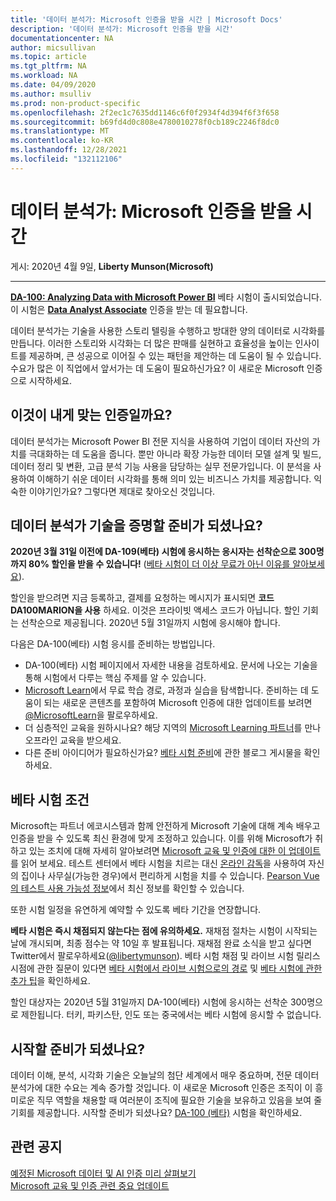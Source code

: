 ```yaml
---
title: '데이터 분석가: Microsoft 인증을 받을 시간 | Microsoft Docs'
description: '데이터 분석가: Microsoft 인증을 받을 시간'
documentationcenter: NA
author: micsullivan
ms.topic: article
ms.tgt_pltfrm: NA
ms.workload: NA
ms.date: 04/09/2020
ms.author: msulliv
ms.prod: non-product-specific
ms.openlocfilehash: 2f2ec1c7635dd1146c6f0f2934f4d394f6f3f658
ms.sourcegitcommit: b69fd4d0c808e4780010278f0cb189c2246f8dc0
ms.translationtype: MT
ms.contentlocale: ko-KR
ms.lasthandoff: 12/28/2021
ms.locfileid: "132112106"
---
```

# <a name="data-analysts-its-time-to-earn-your-microsoft-certification"></a>데이터 분석가: Microsoft 인증을 받을 시간

게시: 2020년 4월 9일, **Liberty Munson(Microsoft)**

___

[**DA-100: Analyzing Data with Microsoft Power BI**](/learn/certifications/exams/da-100?wt.mc_id=mim_msl_smc_datacertw2_prm_WWLblog_202049) 베타 시험이 출시되었습니다. 이 시험은 [**Data Analyst Associate**](/learn/certifications/data-analyst-associate?wt.mc_id=mim_msl_smc_datacertw2_prm_WWLblog_202049) 인증을 받는 데 필요합니다.

데이터 분석가는 기술을 사용한 스토리 텔링을 수행하고 방대한 양의 데이터로 시각화를 만듭니다. 이러한 스토리와 시각화는 더 많은 판매를 실현하고 효율성을 높이는 인사이트를 제공하며, 큰 성공으로 이어질 수 있는 패턴을 제안하는 데 도움이 될 수 있습니다. 수요가 많은 이 직업에서 앞서가는 데 도움이 필요하신가요? 이 새로운 Microsoft 인증으로 시작하세요.

## <a name="is-this-the-right-certification-for-you"></a>이것이 내게 맞는 인증일까요?

데이터 분석가는 Microsoft Power BI 전문 지식을 사용하여 기업이 데이터 자산의 가치를 극대화하는 데 도움을 줍니다. 뿐만 아니라 확장 가능한 데이터 모델 설계 및 빌드, 데이터 정리 및 변환, 고급 분석 기능 사용을 담당하는 실무 전문가입니다. 이 분석을 사용하여 이해하기 쉬운 데이터 시각화를 통해 의미 있는 비즈니스 가치를 제공합니다. 익숙한 이야기인가요? 그렇다면 제대로 찾아오신 것입니다.

## <a name="ready-to-prove-your-data-analyst-skills"></a>데이터 분석가 기술을 증명할 준비가 되셨나요?

**2020년 3월 31일 이전에 DA-109(베타) 시험에 응시하는 응시자는 선착순으로 300명까지 80% 할인을 받을 수 있습니다!** ([베타 시험이 더 이상 무료가 아닌 이유를 알아보세요](https://www.microsoft.com/en-us/learning/community-blog-post.aspx?BlogId=8&Id=374922)).

할인을 받으려면 지금 등록하고, 결제를 요청하는 메시지가 표시되면 **코드 DA100MARION을 사용** 하세요. 이것은 프라이빗 액세스 코드가 아닙니다. 할인 기회는 선착순으로 제공됩니다. 2020년 5월 31일까지 시험에 응시해야 합니다.

다음은 DA-100(베타) 시험 응시를 준비하는 방법입니다.

- DA-100(베타) 시험 페이지에서 자세한 내용을 검토하세요. 문서에 나오는 기술을 통해 시험에서 다루는 핵심 주제를 알 수 있습니다.
- [Microsoft Learn](/learn/browse)에서 무료 학습 경로, 과정과 실습을 탐색합니다. 준비하는 데 도움이 되는 새로운 콘텐츠를 포함하여 Microsoft 인증에 대한 업데이트를 보려면 [@MicrosoftLearn](https://twitter.com/MicrosoftLearn)을 팔로우하세요.
- 더 심층적인 교육을 원하시나요? 해당 지역의 [Microsoft Learning 파트너](https://aka.ms/LearningPartners)를 만나 오프라인 교육을 받으세요.
- 다른 준비 아이디어가 필요하신가요? [베타 시험 준비](https://www.microsoft.com/en-us/learning/community-blog-post.aspx?BlogId=8&Id=374544)에 관한 블로그 게시물을 확인하세요.

## <a name="beta-exam-conditions"></a>베타 시험 조건

Microsoft는 파트너 에코시스템과 함께 안전하게 Microsoft 기술에 대해 계속 배우고 인증을 받을 수 있도록 최신 환경에 맞게 조정하고 있습니다. 이를 위해 Microsoft가 취하고 있는 조치에 대해 자세히 알아보려면 [Microsoft 교육 및 인증에 대한 이 업데이트](https://www.microsoft.com/en-us/learning/community-blog-post.aspx?BlogId=8&Id=375289)를 읽어 보세요. 테스트 센터에서 베타 시험을 치르는 대신 [온라인 감독](/learn/certifications/online-exams)을 사용하여 자신의 집이나 사무실(가능한 경우)에서 편리하게 시험을 치를 수 있습니다. [Pearson Vue의 테스트 사용 가능성 정보](https://home.pearsonvue.com/coronavirus-update)에서 최신 정보를 확인할 수 있습니다.

또한 시험 일정을 유연하게 예약할 수 있도록 베타 기간을 연장합니다.

**베타 시험은 즉시 채점되지 않는다는 점에 유의하세요.** 재채점 절차는 시험이 시작되는 날에 개시되며, 최종 점수는 약 10일 후 발표됩니다. 재채점 완료 소식을 받고 싶다면 Twitter에서 팔로우하세요([@libertymunson](https://twitter.com/LibertyMunson)). 베타 시험 채점 및 라이브 시험 릴리스 시점에 관한 질문이 있다면 [베타 시험에서 라이브 시험으로의 경로](https://www.microsoft.com/en-us/learning/community-blog-post.aspx?BlogId=8&Id=374675) 및 [베타 시험에 관한 추가 팁](https://www.microsoft.com/en-us/learning/community-blog-post.aspx?BlogId=8&Id=374723)을 확인하세요.

할인 대상자는 2020년 5월 31일까지 DA-100(베타) 시험에 응시하는 선착순 300명으로 제한됩니다. 터키, 파키스탄, 인도 또는 중국에서는 베타 시험에 응시할 수 없습니다.

## <a name="ready-to-get-started"></a>시작할 준비가 되셨나요?

데이터 이해, 분석, 시각화 기술은 오늘날의 첨단 세계에서 매우 중요하며, 전문 데이터 분석가에 대한 수요는 계속 증가할 것입니다. 이 새로운 Microsoft 인증은 조직이 이 흥미로운 직무 역할을 채용할 때 여러분이 조직에 필요한 기술을 보유하고 있음을 보여 줄 기회를 제공합니다. 시작할 준비가 되셨나요? [DA-100 (베타)](/learn/certifications/exams/da-100?wt.mc_id=mim_msl_smc_datacertw2_prm_WWLblog_202049) 시험을 확인하세요.

## <a name="related-announcements"></a>관련 공지

[예정된 Microsoft 데이터 및 AI 인증 미리 살펴보기](https://www.microsoft.com/en-us/learning/community-blog-post.aspx?BlogId=8&Id=375286)  
[Microsoft 교육 및 인증 관련 중요 업데이트](https://www.microsoft.com/en-us/learning/community-blog-post.aspx?BlogId=8&Id=375289) 

